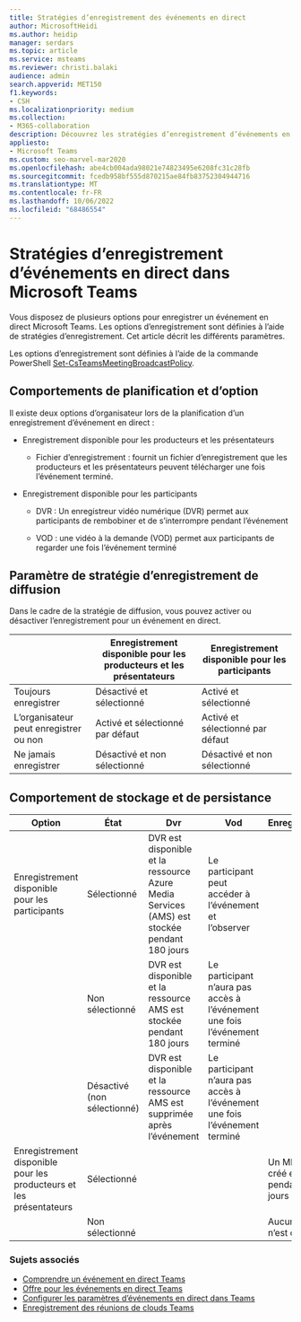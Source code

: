 ```yaml
---
title: Stratégies d’enregistrement des événements en direct
author: MicrosoftHeidi
ms.author: heidip
manager: serdars
ms.topic: article
ms.service: msteams
ms.reviewer: christi.balaki
audience: admin
search.appverid: MET150
f1.keywords:
- CSH
ms.localizationpriority: medium
ms.collection:
- M365-collaboration
description: Découvrez les stratégies d’enregistrement d’événements en direct.
appliesto:
- Microsoft Teams
ms.custom: seo-marvel-mar2020
ms.openlocfilehash: abe4cb004ada98021e74823495e6208fc31c28fb
ms.sourcegitcommit: fcedb958bf555d870215ae84fb83752304944716
ms.translationtype: MT
ms.contentlocale: fr-FR
ms.lasthandoff: 10/06/2022
ms.locfileid: "68486554"
---
```

# <a name="live-event-recording-policies-in-microsoft-teams"></a>Stratégies d’enregistrement d’événements en direct dans Microsoft Teams

Vous disposez de plusieurs options pour enregistrer un événement en direct Microsoft Teams. Les options d’enregistrement sont définies à l’aide de stratégies d’enregistrement. Cet article décrit les différents paramètres.

Les options d’enregistrement sont définies à l’aide de la commande PowerShell [Set-CsTeamsMeetingBroadcastPolicy](/powershell/module/skype/set-csteamsmeetingbroadcastpolicy).

## <a name="scheduling-and-option-behaviors"></a>Comportements de planification et d’option

Il existe deux options d’organisateur lors de la planification d’un enregistrement d’événement en direct :

- Enregistrement disponible pour les producteurs et les présentateurs

  - Fichier d’enregistrement : fournit un fichier d’enregistrement que les producteurs et les présentateurs peuvent télécharger une fois l’événement terminé.

- Enregistrement disponible pour les participants

  - DVR : Un enregistreur vidéo numérique (DVR) permet aux participants de rembobiner et de s’interrompre pendant l’événement

  - VOD : une vidéo à la demande (VOD) permet aux participants de regarder une fois l’événement terminé

## <a name="broadcast-recording-policy-setting"></a>Paramètre de stratégie d’enregistrement de diffusion

Dans le cadre de la stratégie de diffusion, vous pouvez activer ou désactiver l’enregistrement pour un événement en direct.

| &nbsp;| Enregistrement disponible pour les producteurs et les présentateurs | Enregistrement disponible pour les participants |
| ------------------------------- | ---------------------------------------------------- | ------------------------------------- |
| Toujours enregistrer               | Désactivé et sélectionné                                | Activé et sélectionné         |
| L’organisateur peut enregistrer ou non | Activé et sélectionné par défaut                  | Activé et sélectionné par défaut   |
| Ne jamais enregistrer               | Désactivé et non sélectionné                            | Désactivé et non sélectionné      |

## <a name="storage-and-persistence-behavior"></a>Comportement de stockage et de persistance

| Option                                       | État   | Dvr                                                   | Vod                                                     | Enregistrement                |
| ------------------------------------------------ | ------------ | --------------------------------------------------------- | ----------------------------------------------------------- | ---------------------------- |
| Enregistrement disponible pour les participants | Sélectionné     | DVR est disponible et la ressource Azure Media Services (AMS) est stockée pendant 180 jours | Le participant peut accéder à l’événement et l’observer                     |                              |
|                                                  | Non sélectionné | DVR est disponible et la ressource AMS est stockée pendant 180 jours | Le participant n’aura pas accès à l’événement une fois l’événement terminé |                              |
||Désactivé (non sélectionné)|DVR est disponible et la ressource AMS est supprimée après l’événement|Le participant n’aura pas accès à l’événement une fois l’événement terminé||
| Enregistrement disponible pour les producteurs et les présentateurs | Sélectionné     |                                                           |                                                             | Un MP4 est créé et stocké pendant 180 jours |
|                                                  | Non sélectionné |                                                           |                                                             | Aucun fichier n’est créé           |

### <a name="related-topics"></a>Sujets associés

- [Comprendre un événement en direct Teams](what-are-teams-live-events.md)
- [Offre pour les événements en direct Teams](plan-for-teams-live-events.md)
- [Configurer les paramètres d’événements en direct dans Teams](configure-teams-live-events.md)
- [Enregistrement des réunions de clouds Teams](../cloud-recording.md)
